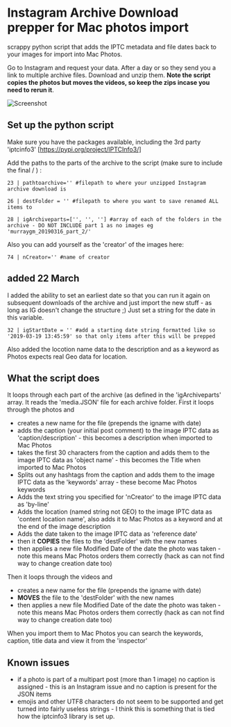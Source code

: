 # Instagram Archive Download prepper for Mac photos import
scrappy python script that adds the IPTC metadata and file dates back to your images for import into Mac Photos.

Go to Instagram and request your data. After a day or so they send you a link to multiple archive files.
Download and unzip them. 
**Note the script copies the photos but moves the videos, so keep the zips incase you need to rerun it**.

![Screenshot](ig_to_photos_metadata.png?raw=true "Screenshot")

## Set up the python script
Make sure you have the packages available, including the 3rd party 'iptcinfo3' [https://pypi.org/project/IPTCInfo3/]

Add the paths to the parts of the archive to the script (make sure to include the final / ) :
```
23 | pathtoarchive='' #filepath to where your unzipped Instagram archive download is

26 | destFolder = '' #filepath to where you want to save renamed ALL items to

28 | igArchiveparts=['', '', ''] #array of each of the folders in the archive - DO NOT INCLUDE part 1 as no images eg 'murraygm_20190316_part_2/'
```

Also you can add yourself as the 'creator' of the images here:
```
74 | nCreator='' #name of creator
```

## added 22 March
I added the ability to set an earliest date so that you can run it again on subsequent downloads of the archive and just import the new stuff - as long as IG doesn't change the structure ;) 
Just set a string for the date in this variable. 
```
32 | igStartDate = '' #add a starting date string formatted like so '2019-03-19 13:45:59' so that only items after this will be prepped
```
Also added the locotion name data to the description and as a keyword as Photos expects real Geo data for location.

## What the script does
It loops through each part of the archive (as defined in the 'igArchiveparts' array.
It reads the 'media.JSON' file for each archive folder. 
First it loops through the photos and
* creates a new name for the file (prepends the igname with date)
* adds the caption (your initial post comment) to the image IPTC data as 'caption/description' - this becomes a description when imported to Mac Photos
* takes the first 30 characters from the caption and adds them to the image IPTC data as 'object name' - this becomes the Title when imported to Mac Photos
* Splits out any hashtags from the caption and adds them to the image IPTC data as the 'keywords' array - these become Mac Photos keywords
* Adds the text string you specified for 'nCreator' to the image IPTC data as 'by-line'
* Adds the location (named string not GEO) to the image IPTC data as 'content location name', also adds it to Mac Photos as a keyword and at the end of the image description
* Adds the date taken to the image IPTC data as 'reference date'
* then it **COPIES** the files to the 'destFolder' with the new names
* then applies a new file Modified Date of the date the photo was taken - note this means Mac Photos orders them correctly (hack as can not find way to change creation date too)

Then it loops through the videos and
* creates a new name for the file (prepends the igname with date)
* **MOVES** the file to the 'destFolder' with the new names
* then applies a new file Modified Date of the date the photo was taken - note this means Mac Photos orders them correctly (hack as can not find way to change creation date too)


When you import them to Mac Photos you can search the keywords, caption, title data and view it from the 'inspector'

## Known issues
* if a photo is part of a multipart post (more than 1 image) no caption is assigned - this is an Instagram issue and no caption is present for the JSON items
* emojis and other UTF8 characters do not seem to be supported and get turned into fairly useless strings - I think this is something that is tied how the iptcinfo3 library is set up.




